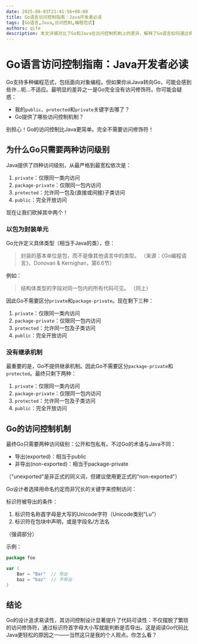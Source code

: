 ```yaml
---
date: 2025-08-03T21:41:56+08:00
title: Go语言访问控制指南：Java开发者必读
tags: [Go语言,Java,访问控制,编程范式]
authors: qife
description: 本文详细对比了Go和Java在访问控制机制上的差异，解释了Go语言如何通过命名约定而非关键字实现简洁的访问控制，帮助Java开发者快速理解Go的设计哲学。
---
```


# Go语言访问控制指南：Java开发者必读

Go支持多种编程范式，包括面向对象编程。但如果你从Java转向Go，可能会感到些许...呃...不适应。最明显的差异之一是Go完全没有访问修饰符。你可能会疑惑：

- 我的`public`、`protected`和`private`关键字去哪了？
- Go提供了哪些访问控制机制？

别担心！Go的访问控制比Java更简单。完全不需要访问修饰符！

## 为什么Go只需要两种访问级别

Java提供了四种访问级别，从最严格到最宽松依次是：

1. `private`：仅限同一类内访问
2. `package-private`：仅限同一包内访问
3. `protected`：允许同一包及(直接或间接)子类访问
4. `public`：完全开放访问



现在让我们砍掉其中两个！

### 以包为封装单元

Go允许定义具体类型（相当于Java的类），但：

> 封装的基本单位是包，而不是像其他语言中的类型。
> （来源：《Go编程语言》，Donovan & Kernighan，第6.6节）

例如：

> 结构体类型的字段对同一包内的所有代码可见。
> （同上）

因此Go不需要区分`private`和`package-private`。现在剩下三种：

1. `private`：仅限同一类内访问
2. `package-private`：仅限同一包内访问
3. `protected`：允许同一包及子类访问
4. `public`：完全开放访问

### 没有继承机制

最重要的是，Go不提供继承机制。因此Go不需要区分`package-private`和`protected`。最终只剩下两种：

1. `private`：仅限同一类内访问
2. `package-private`：仅限同一包内访问
3. `protected`：允许同一包及子类访问
4. `public`：完全开放访问

## Go的访问控制机制

最终Go只需要两种访问级别：公开和包私有。不过Go的术语与Java不同：
- 导出(exported)：相当于public
- 非导出(non-exported)：相当于package-private

（"unexported"是非正式的同义词，但建议使用更正式的"non-exported"）

Go设计者选择用命名约定而非冗长的关键字来控制访问：

标识符被导出的条件：
1. 标识符名称首字母是大写的Unicode字符（Unicode类别"Lu"）
2. 标识符在包块中声明，或是字段名/方法名

（强调部分）

示例：
```go
package foo

var (
    Bar = "Bar"  // 导出
    baz = "baz"  // 不导出
)
```

## 结论

Go的设计追求易读性，其访问控制设计显著提升了代码可读性：不仅摆脱了繁琐的访问修饰符，通过标识符首字母大小写就能判断是否导出。这是阅读Go代码比Java更轻松的原因之一——当然这只是我的个人观点。你怎么看？